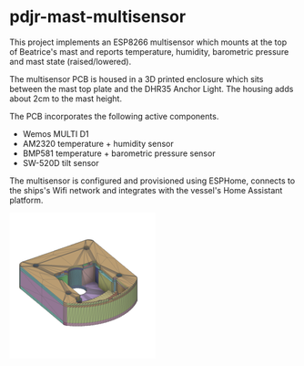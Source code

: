 # pdjr-mast-multisensor

This project implements an ESP8266 multisensor which mounts at the top
of Beatrice's mast and reports temperature, humidity, barometric
pressure and mast state (raised/lowered).

The multisensor PCB is housed in a 3D printed enclosure which sits
between the mast top plate and the DHR35 Anchor Light.
The housing adds about 2cm to the mast height.

The PCB incorporates the following active components.

* Wemos MULTI D1
* AM2320 temperature + humidity sensor
* BMP581 temperature + barometric pressure sensor
* SW-520D tilt sensor

The multisensor is configured and provisioned using ESPHome, connects
to the ships's Wifi network and integrates with the vessel's Home
Assistant platform.

![Multisensor enclosure](./resources/enclosure.png)
